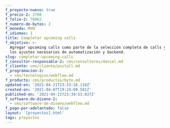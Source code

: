 ```yaml
---
f_proyecto-nuevo: true
f_precio-2: 2700
f_folio-2: 78962
f_numero-de-bytes: 2
f_moneda: MXN
f_idiomas: 1
title: Completar upcoming calls
f_objetivo: >-
  Agregar upcoming calls como parte de la selección completa de calls y realizar
  los ajustes necesarios de automatización y backend.
slug: completar-upcoming-calls
f_consultor-responsable-2: cms/consultores/daniel.md
f_cliente: cms/cliente/postall.md
f_programacion-2:
  - cms/tecnologias/webflow.md
f_producto: cms/productos/byte.md
updated-on: '2021-04-21T23:33:16.118Z'
created-on: '2021-04-07T19:24:00.581Z'
published-on: '2021-04-21T23:39:53.037Z'
f_software-de-diseno-2:
  - cms/software-de-diseno/webflow.md
f_pago-por-adelantado: false
layout: '[proyectos].html'
tags: proyectos
---
```



